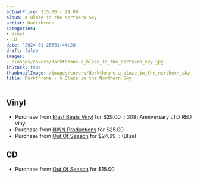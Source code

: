 ```yaml
---
actualPrice: $15.00 - 29.00
album: A Blaze in the Northern Sky
artist: Darkthrone
categories:
- Vinyl
- CD
date: '2024-01-26T01:44:28'
draft: false
images:
- /images/covers/darkthrone-a_blaze_in_the_northern_sky.jpg
inStock: true
thumbnailImage: /images/covers/darkthrone-a_blaze_in_the_northern_sky-thumb.jpg
title: Darkthrone - A Blaze in the Northern Sky
---
```


## Vinyl
* Purchase from [Blast Beats Vinyl](https://blastbeatsvinyl.com/products/darkthrone-a-blaze-in-the-northern-sky-30th-anniversary-ltd-red-vinyl) for $29.00 :: 30th Anniversary LTD RED vinyl
* Purchase from [NWN Productions](http://shop.nwnprod.com/index.php?route=product/product&path=75&product_id=44518&sort=pd.name&order=ASC) for $25.00
* Purchase from [Out Of Season](https://www.outofseasonlabel.com/products/darkthrone-a-blaze-in-the-northern-sky-vinyl-lp) for $24.99 :: (Blue)
## CD
* Purchase from [Out Of Season](https://www.outofseasonlabel.com/products/darkthrone-a-blaze-in-the-northern-sky-cd) for $15.00
